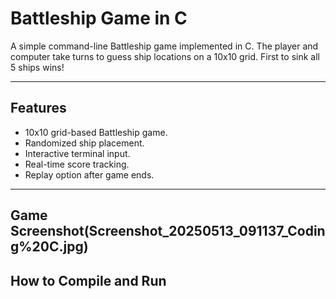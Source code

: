 # Battleship Game in C

A simple command-line Battleship game implemented in C. The player and computer take turns to guess ship locations on a 10x10 grid. First to sink all 5 ships wins!

---

## Features

- 10x10 grid-based Battleship game.
- Randomized ship placement.
- Interactive terminal input.
- Real-time score tracking.
- Replay option after game ends.

---
## Game Screenshot(Screenshot_20250513_091137_Coding%20C.jpg)
## How to Compile and Run
